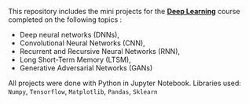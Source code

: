 This repository includes the mini projects for the <b><u>Deep Learning</b></u> course completed on the following topics :
- Deep neural networks (DNNs),
- Convolutional Neural Networks (CNN),
- Recurrent and Recursive Neural Networks (RNN),
- Long Short-Term Memory (LTSM),
- Generative Adversarial Networks (GANs)

All projects were done with Python in Jupyter Notebook. 
Libraries used: `Numpy`, `Tensorflow`, `Matplotlib`, `Pandas`, `Sklearn` 
